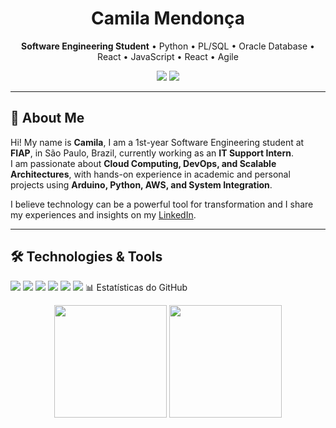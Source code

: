 <h1 align="center"> Camila Mendonça </h1>

<p align="center">
  <b>Software Engineering Student</b> • Python • PL/SQL • Oracle Database • React • JavaScript • React • Agile
</p>

<p align="center">
  <a href="www.linkedin.com/in/camila-mendonça-6b9640353" target="_blank"><img src="https://img.shields.io/badge/LinkedIn-%230077B5.svg?&style=for-the-badge&logo=linkedin&logoColor=white" /></a>
  <a href="camilamendonca777@gmail.com"><img src="https://img.shields.io/badge/Email-D14836?style=for-the-badge&logo=gmail&logoColor=white" /></a>
</p>

---

## 📌 About Me

Hi! My name is **Camila**, I am a 1st-year Software Engineering student at **FIAP**, in São Paulo, Brazil, currently working as an **IT Support Intern**.  
I am passionate about **Cloud Computing, DevOps, and Scalable Architectures**, with hands-on experience in academic and personal projects using **Arduino, Python, AWS, and System Integration**.  

I believe technology can be a powerful tool for transformation and I share my experiences and insights on my [LinkedIn](https://www.linkedin.com/in/seu-perfil/).

---

## 🛠 Technologies & Tools

<p align="left">
  <img src="https://img.shields.io/badge/HTML5-E34F26.svg?style=for-the-badge&logo=html5&logoColor=white" />
  <img src="https://img.shields.io/badge/CSS3-1572B6.svg?style=for-the-badge&logo=css3&logoColor=white" />
  <img src="https://img.shields.io/badge/JavaScript-F7DF1E.svg?style=for-the-badge&logo=javascript&logoColor=black" />
  <img src="https://img.shields.io/badge/Python-3776AB.svg?style=for-the-badge&logo=python&logoColor=white" />
  <img src="https://img.shields.io/badge/Node.js-339933.svg?style=for-the-badge&logo=node.js&logoColor=white" />
  <img src="https://img.shields.io/badge/React-61DAFB.svg?style=for-the-badge&logo=react&logoColor=black" />
  <img src

## 📊 Estatísticas do GitHub

<p align="center">
  <img height="180em" src="https://github-readme-stats.vercel.app/api?username=SEU_USUARIO&show_icons=true&theme=radical" />
  <img height="180em" src="https://github-readme-stats.vercel.app/api/top-langs/?username=SEU_USUARIO&layout=compact&langs_count=8&theme=radical"/>
</p>
